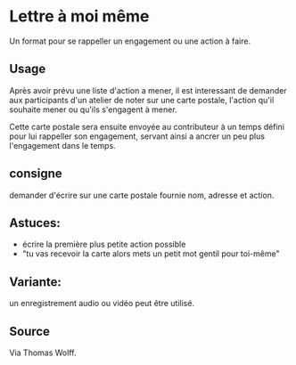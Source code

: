 <!--

---
title: Lettre à moi même 
description: Un format pour se rappeller un engagement ou une action à faire.
image_url: 
licence: CC-BY-SA
---

-->


# Lettre à moi même

Un format pour se rappeller un engagement ou une action à faire.

## Usage

Après avoir prévu une liste d'action a mener, il est interessant de demander aux participants d'un atelier de noter sur une carte postale, l'action qu'il souhaite mener ou qu'ils s'engagent à mener.

Cette carte postale sera ensuite envoyée au contributeur à un temps défini pour lui rappeller son engagement, servant ainsi a ancrer un peu plus l'engagement dans le temps.

## consigne

demander d'écrire sur une carte postale fournie nom, adresse et action.

## Astuces: 
- écrire la première plus petite action possible
- "tu vas recevoir la carte alors mets un petit mot gentil pour toi-même"

## Variante:
 un enregistrement audio ou vidéo peut être utilisé.

## Source
Via Thomas Wolff.

